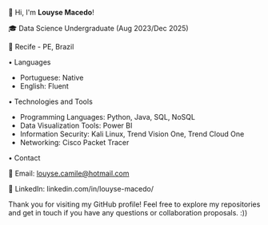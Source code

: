 👋 Hi, I'm **Louyse Macedo**!

🎓 Data Science Undergraduate (Aug 2023/Dec 2025)

📍 Recife - PE, Brazil

• Languages

- Portuguese: Native
- English: Fluent

• Technologies and Tools

- Programming Languages: Python, Java, SQL, NoSQL
- Data Visualization Tools: Power BI
- Information Security: Kali Linux, Trend Vision One, Trend Cloud One
- Networking: Cisco Packet Tracer

• Contact

📧 Email: louyse.camile@hotmail.com

🔗 LinkedIn: linkedin.com/in/louyse-macedo/

Thank you for visiting my GitHub profile! Feel free to explore my repositories and get in touch if you have any questions or collaboration proposals. :))
